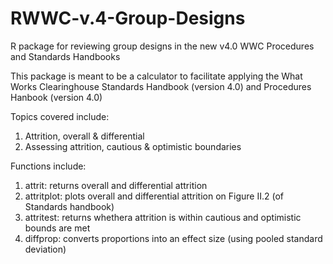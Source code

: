 # RWWC-v.4-Group-Designs
R package for reviewing group designs in the new v4.0 WWC Procedures and Standards Handbooks

This package is meant to be a calculator to facilitate applying the What Works Clearinghouse Standards Handbook (version 4.0) and Procedures Hanbook (version 4.0)

Topics covered include:
1) Attrition, overall & differential
2) Assessing attrition, cautious & optimistic boundaries

Functions include:
1) attrit: returns overall and differential attrition
2) attritplot: plots overall and differential attrition on Figure II.2 (of Standards handbook)
3) attritest: returns whethera attrition is within cautious and optimistic bounds are met
4) diffprop: converts proportions into an effect size (using pooled standard deviation)
